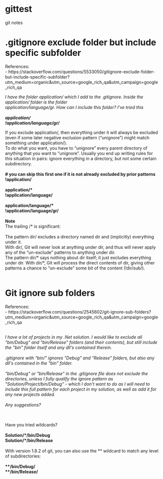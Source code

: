 # gittest
git notes

<h1>.gitignore exclude folder but include specific subfolder</h1>
<p>
  References:<br/>
  - https://stackoverflow.com/questions/5533050/gitignore-exclude-folder-but-include-specific-subfolder?utm_medium=organic&utm_source=google_rich_qa&utm_campaign=google_rich_qa <br/>  
</p>
<p><i>
I have the folder application/ which I add to the .gitignore. Inside the application/ folder is the folder<br/> application/language/gr. How can I include this folder? I've tried this<br/>
<br/>
<b>application/<br/>
!application/language/gr/</b><br/>
</i></p>

<p>
If you exclude application/, then everything under it will always be excluded (even if some later negative exclusion pattern (“unignore”) might match something under application/).<br/>
To do what you want, you have to “unignore” every parent directory of anything that you want to “unignore”. Usually you end up writing rules for this situation in pairs: ignore everything in a directory, but not some certain subdirectory.<br/>
<br/>
<b>
# you can skip this first one if it is not already excluded by prior patterns<br/>
!application/<br/>
<br/>
application/*<br/>
!application/language/<br/>
<br/>
application/language/*<br/>
!application/language/gr/<br/>
</b>
<br/>  
<b>Note</b><br/>
The trailing /* is significant:<br/>
<br/>
    The pattern dir/ excludes a directory named dir and (implicitly) everything under it.<br/>
    With dir/, Git will never look at anything under dir, and thus will never apply any of the “un-exclude” patterns to anything under dir.<br/>
    The pattern dir/* says nothing about dir itself; it just excludes everything under dir. With dir/*, Git will process the direct contents of dir, giving other patterns a chance to “un-exclude” some bit of the content (!dir/sub/).<br/>
<br/>  
</p>

<h1>Git ignore sub folders</h1>
<p>
  References:<br/>
  - https://stackoverflow.com/questions/2545602/git-ignore-sub-folders?utm_medium=organic&utm_source=google_rich_qa&utm_campaign=google_rich_qa <br/>  
</p>
<p><i>
<br/>
I have a lot of projects in my .Net solution. I would like to exclude all "bin/Debug" and "bin/Release" folders (and their contents), but still include the "bin" folder itself and any dll's contained therein.<br/>
<br/>
.gitignore with "bin/" ignores "Debug" and "Release" folders, but also any dll's contained in the "bin" folder.<br/>
<br/>
"bin/Debug" or "bin/Release" in the .gitignore file does not exclude the directories, unless I fully qualify the ignore pattern as "Solution/Project/bin/Debug" - which I don't want to do as I will need to include this full pattern for each project in my solution, as well as add it for any new projects added.<br/>
<br/>
Any suggestions?<br/>
<br/>
</i></p>
<p>
<br/>
Have you tried wildcards?<br/>
<br/>
<b>
Solution/*/bin/Debug<br/>
Solution/*/bin/Release<br/>
</b>
<br/>
With version 1.8.2 of git, you can also use the ** wildcard to match any level of subdirectories:<br/>
<br/>
<b>  
**/bin/Debug/<br/>
**/bin/Release/<br/>
</b>  
<br/> 
</p>  
